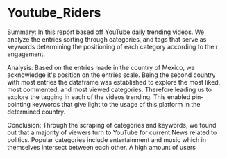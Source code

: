 # Youtube_Riders
Summary:
In this report based off YouTube daily trending videos. We analyze the entries sorting through categories, and tags that serve as keywords determining the positioning of each category according to their engagement.

Analysis:
Based on the entries made in the country of Mexico, we acknowledge it's position on the entries scale. Being the second country with most entries the dataframe was established to explore the most liked, most commented, and most viewed categories. Therefore leading us to explore the tagging in each of the videos trending. This enabled pin-pointing keywords that give light to the usage of this platform in the determined country.

Conclusion:
Through the scraping of categories and keywords, we found out that a majority of viewers turn to YouTube for current News related to politics. Popular categories include entertainment and music which in themselves intersect between each other. A high amount of users
